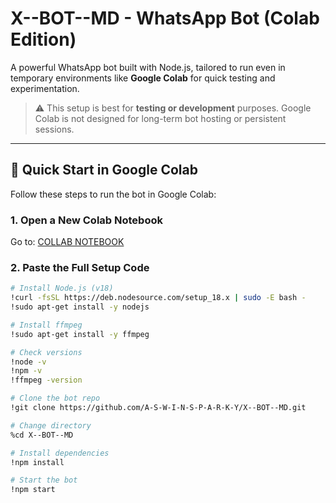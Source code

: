 # X--BOT--MD - WhatsApp Bot (Colab Edition)

A powerful WhatsApp bot built with Node.js, tailored to run even in temporary environments like **Google Colab** for quick testing and experimentation.

> ⚠️ This setup is best for **testing or development** purposes. Google Colab is not designed for long-term bot hosting or persistent sessions.

---

## 🚀 Quick Start in Google Colab

Follow these steps to run the bot in Google Colab:

### 1. Open a New Colab Notebook

Go to: [COLLAB NOTEBOOK](https://colab.research.google.com/drive/1C_2PbVw-gh7ebD4CJOA_YZd1HNJGPbi5?usp=sharing)

### 2. Paste the Full Setup Code

```bash
# Install Node.js (v18)
!curl -fsSL https://deb.nodesource.com/setup_18.x | sudo -E bash -
!sudo apt-get install -y nodejs

# Install ffmpeg
!sudo apt-get install -y ffmpeg

# Check versions
!node -v
!npm -v
!ffmpeg -version

# Clone the bot repo
!git clone https://github.com/A-S-W-I-N-S-P-A-R-K-Y/X--BOT--MD.git

# Change directory
%cd X--BOT--MD

# Install dependencies
!npm install

# Start the bot
!npm start
